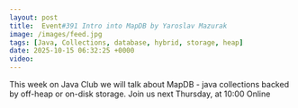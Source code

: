 ```yaml
---
layout: post
title:  Event#391 Intro into MapDB by Yaroslav Mazurak
image: /images/feed.jpg
tags: [Java, Collections, database, hybrid, storage, heap]
date: 2025-10-15 06:32:25 +0000
video: 
---
```


This week on Java Club we will talk about MapDB - java collections backed by off-heap or on-disk storage.
Join us next Thursday, at 10:00 Online
